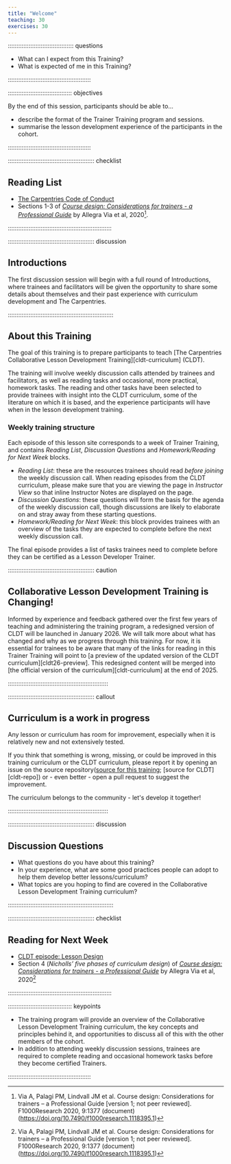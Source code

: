 ```yaml
---
title: "Welcome"
teaching: 30
exercises: 30
---
```


:::::::::::::::::::::::::::::::::::::: questions 

- What can I expect from this Training?
- What is expected of me in this Training?

::::::::::::::::::::::::::::::::::::::::::::::::

::::::::::::::::::::::::::::::::::::: objectives

By the end of this session, participants should be able to...

- describe the format of the Trainer Training program and sessions.
- summarise the lesson development experience of the participants in the cohort.

::::::::::::::::::::::::::::::::::::::::::::::::


:::::::::::::::::::::::::::::::::::::::::::::::::: checklist

## Reading List

- [The Carpentries Code of Conduct](https://docs.carpentries.org/topic_folders/policies/code-of-conduct.html)
- Sections 1-3 of [_Course design: Considerations for trainers - a Professional Guide_](https://doi.org/10.7490/f1000research.1118395.1) by Allegra Via et al, 2020[^1].

::::::::::::::::::::::::::::::::::::::::::::::::::::::::::::


:::::::::::::::::::::::::::::::::::::::::::::::::: discussion

## Introductions

The first discussion session will begin with a full round of Introductions, where trainees and facilitators will be given the opportunity to share some details about themselves and their past experience with curriculum development and The Carpentries.

:::::::::::::::::::::::::::::::::::::::::::::::::::::::::::::


## About this Training

The goal of this training is to prepare participants to teach [The Carpentries Collaborative Lesson Development Training][cldt-curriculum] (CLDT).

The training will involve weekly discussion calls attended by trainees and facilitators, as well as reading tasks and occasional, more practical, homework tasks.
The reading and other tasks have been selected to provide trainees with insight into the CLDT curriculum, some of the literature on which it is based, and the experience participants will have when in the lesson development training.

### Weekly training structure

Each episode of this lesson site corresponds to a week of Trainer Training, and contains _Reading List_, _Discussion Questions_ and _Homework/Reading for Next Week_ blocks.

- _Reading List_: these are the resources trainees should read _before joining_ the weekly discussion call.
  When reading episodes from the CLDT curriculum, please make sure that you are viewing the page in _Instructor View_ so that inline Instructor Notes are displayed on the page.
- _Discussion Questions_: these questions will form the basis for the agenda of the weekly discussion call, though discussions are likely to elaborate on and stray away from these starting questions.
- _Homework/Reading for Next Week_: this block provides trainees with an overview of the tasks they are expected to complete before the next weekly discussion call.

The final episode provides a list of tasks trainees need to complete before they can be certified as a Lesson Developer Trainer.

:::::::::::::::::::::::::::::::::::::::::::::::::: caution

## Collaborative Lesson Development Training is Changing!

Informed by experience and feedback gathered over the first few years of teaching and administering the training program, a redesigned version of CLDT will be launched in January 2026.
We will talk more about what has changed and why as we progress through this training.
For now, it is essential for trainees to be aware that many of the links for reading in this Trainer Training will point to [a preview of the updated version of the CLDT curriculum][cldt26-preview].
This redesigned content will be merged into [the official version of the curriculum][cldt-curriculum] at the end of 2025.

::::::::::::::::::::::::::::::::::::::::::::::::::::::::::

:::::::::::::::::::::::::::::::::::::::::::::::::: callout

## Curriculum is a work in progress

Any lesson or curriculum has room for improvement, especially when it is relatively new and not extensively tested.

If you think that something is wrong, missing, or could be improved in this training curriculum or the CLDT curriculum, please report it by opening an issue on the source repository([source for this training](https://github.com/carpentries/lessondev-trainer-training/); [source for CLDT][cldt-repo]) or - even better - open a pull request to suggest the improvement.

The curriculum belongs to the community - let's develop it together!

::::::::::::::::::::::::::::::::::::::::::::::::::::::::::


:::::::::::::::::::::::::::::::::::::::::::::::::: discussion

## Discussion Questions

- What questions do you have about this training?
- In your experience, what are some good practices people can adopt to help them develop better lessons/curriculum?
- What topics are you hoping to find are covered in the Collaborative Lesson Development Training curriculum?

:::::::::::::::::::::::::::::::::::::::::::::::::::::::::::::


:::::::::::::::::::::::::::::::::::::::::::::::::: checklist

## Reading for Next Week
- [CLDT episode: Lesson Design](https://tobyhodges.github.io/cldt26-preview/instructor/lesson-design.html)
- Section 4 (_Nicholls’ five phases of curriculum design_) of [_Course design: Considerations for trainers - a Professional Guide_](https://doi.org/10.7490/f1000research.1118395.1) by Allegra Via et al, 2020[^1]

::::::::::::::::::::::::::::::::::::::::::::::::::::::::::::

::::::::::::::::::::::::::::::::::::: keypoints 

- The training program will provide an overview of the Collaborative Lesson Development Training curriculum, the key concepts and principles behind it, and opportunities to discuss all of this with the other members of the cohort.
- In addition to attending weekly discussion sessions, trainees are required to complete reading and occasional homework tasks before they become certified Trainers.

::::::::::::::::::::::::::::::::::::::::::::::::

[^1]: Via A, Palagi PM, Lindvall JM et al. Course design: Considerations for trainers – a Professional Guide [version 1; not peer reviewed]. F1000Research 2020, 9:1377 (document) (https://doi.org/10.7490/f1000research.1118395.1) 

